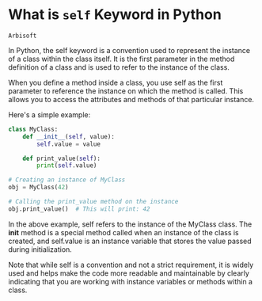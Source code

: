 # What is `self` Keyword in Python
`Arbisoft`

In Python, the self keyword is a convention used to represent the instance of a class within the class itself. It is the first parameter in the method definition of a class and is used to refer to the instance of the class.

When you define a method inside a class, you use self as the first parameter to reference the instance on which the method is called. This allows you to access the attributes and methods of that particular instance.

Here's a simple example:

```python
class MyClass:
    def __init__(self, value):
        self.value = value

    def print_value(self):
        print(self.value)

# Creating an instance of MyClass
obj = MyClass(42)

# Calling the print_value method on the instance
obj.print_value()  # This will print: 42
```

In the above example, self refers to the instance of the MyClass class. The __init__ method is a special method called when an instance of the class is created, and self.value is an instance variable that stores the value passed during initialization.

Note that while self is a convention and not a strict requirement, it is widely used and helps make the code more readable and maintainable by clearly indicating that you are working with instance variables or methods within a class.
